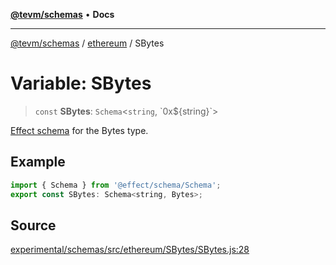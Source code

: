 [**@tevm/schemas**](../../README.md) • **Docs**

***

[@tevm/schemas](../../modules.md) / [ethereum](../README.md) / SBytes

# Variable: SBytes

> `const` **SBytes**: `Schema`\<`string`, \`0x$\{string\}\`\>

[Effect schema](https://github.com/Effect-TS/schema) for the Bytes type.

## Example

```javascript
import { Schema } from '@effect/schema/Schema';
export const SBytes: Schema<string, Bytes>;
```

## Source

[experimental/schemas/src/ethereum/SBytes/SBytes.js:28](https://github.com/evmts/tevm-monorepo/blob/main/experimental/schemas/src/ethereum/SBytes/SBytes.js#L28)
